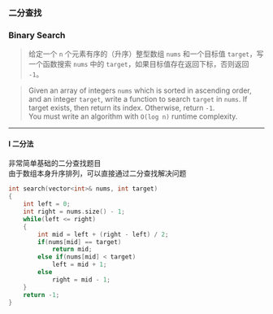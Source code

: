 ### 二分查找
### Binary Search

> 给定一个 `n` 个元素有序的（升序）整型数组 `nums` 和一个目标值 `target`，写一个函数搜索 `nums` 中的 `target`，如果目标值存在返回下标，否则返回 `-1`。

> Given an array of integers `nums` which is sorted in ascending order, and an integer `target`, write a function to search `target` in `nums`. If target exists, then return its index. Otherwise, return `-1`.  
> You must write an algorithm with `O(log n)` runtime complexity.  

----------

#### I 二分法

非常简单基础的二分查找题目  
由于数组本身升序排列，可以直接通过二分查找解决问题

```cpp
int search(vector<int>& nums, int target) 
{
    int left = 0;
    int right = nums.size() - 1;
    while(left <= right)
    {
        int mid = left + (right - left) / 2;
        if(nums[mid] == target)
            return mid;
        else if(nums[mid] < target)
            left = mid + 1;
        else
            right = mid - 1;    
    }
    return -1;
}
```
